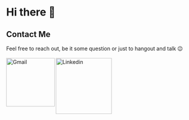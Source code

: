# Hi there 👋

## Contact Me
<p>
  Feel free to reach out, be it some question or just to hangout and talk 😉
  <br />
  <br />
  <a href="mailto:ericmadureira.uesc@gmail.com">
   <img align="left" alt="Gmail" width="130" hight="100" src="https://github.com/Xx-Ashutosh-xX/Xx-Ashutosh-xX/blob/master/assets/icons/gmail.png" />
  </a>
  <a href="[https://www.linkedin.com/in/ericm](https://www.linkedin.com/in/eric-madureira/)">
    <img align="left" alt="Linkedin" width="150" hight="100" src="https://img.shields.io/badge/-LinkedIn-%230077B5?style=for-the-badge&logo=linkedin&logoColor=white" />
  </a>
</p>
